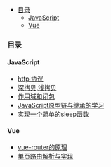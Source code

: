 <!-- START doctoc generated TOC please keep comment here to allow auto update -->
<!-- DON'T EDIT THIS SECTION, INSTEAD RE-RUN doctoc TO UPDATE -->


- [目录](#%E7%9B%AE%E5%BD%95)
  - [JavaScript](#javascript)
  - [Vue](#vue)

<!-- END doctoc generated TOC please keep comment here to allow auto update -->

### 目录

#### JavaScript

- [http 协议](./http/http协议.md)
- [深拷贝,浅拷贝](./js/深拷贝,浅拷贝.md)
- [作用域和闭包](./js/作用域与闭包.md)
- [JavaScript原型链与继承的学习](./js/js原型链与继承.md)
- [实现一个简单的sleep函数](./js/实现一个简单的sleep函数.md)

#### Vue

- [vue-router的原理](./vue/vue-router.md)
- [单页路由解析与实现](https://github.com/chenqf/frontEndBlog/issues/11)

